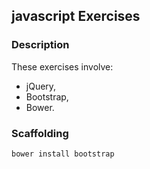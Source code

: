 ## javascript Exercises

### Description

These exercises involve:

- jQuery,
- Bootstrap,
- Bower.

### Scaffolding

```sh
bower install bootstrap
```

